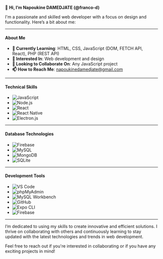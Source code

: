 👋 **Hi, I’m Napoukine DAMEDJATE (@franco-d)**

I'm a passionate and skilled web developer with a focus on design and functionality. Here’s a bit about me:

----

#### **About Me**
- **🌱 Currently Learning**: HTML, CSS, JavaScript (DOM, FETCH API, React), PHP (REST API)
- **👀 Interested In**: Web development and design
- **💞️ Looking to Collaborate On**: Any JavaScript project
- **📫 How to Reach Me**: [napoukinedamedjate@gmail.com](mailto:napoukinedamedjate@gmail.com)

---

#### **Technical Skills**

- ![JavaScript](https://img.shields.io/badge/JavaScript-F7DF1E?logo=javascript&logoColor=black)
- ![Node.js](https://img.shields.io/badge/Node.js-339933?logo=node.js&logoColor=white)
- ![React](https://img.shields.io/badge/React-61DAFB?logo=react&logoColor=black)
- ![React Native](https://img.shields.io/badge/React%20Native-61DAFB?logo=react&logoColor=black)
- ![Electron.js](https://img.shields.io/badge/Electron-47848F?logo=electron&logoColor=white)

---

#### **Database Technologies**

- ![Firebase](https://img.shields.io/badge/Firebase-FFCA28?logo=firebase&logoColor=black)
- ![MySQL](https://img.shields.io/badge/MySQL-4479A1?logo=mysql&logoColor=white)
- ![MongoDB](https://img.shields.io/badge/MongoDB-47A248?logo=mongodb&logoColor=white)
- ![SQLite](https://img.shields.io/badge/SQLite-003B57?logo=sqlite&logoColor=white)

---

#### **Development Tools**

- ![VS Code](https://img.shields.io/badge/VS%20Code-007ACC?logo=visual-studio-code&logoColor=white)
- ![phpMyAdmin](https://img.shields.io/badge/phpMyAdmin-6C78AF?logo=phpmyadmin&logoColor=white)
- ![MySQL Workbench](https://img.shields.io/badge/MySQL%20Workbench-4479A1?logo=mysql&logoColor=white)
- ![GitHub](https://img.shields.io/badge/GitHub-181717?logo=github&logoColor=white)
- ![Expo CLI](https://img.shields.io/badge/Expo%20CLI-000020?logo=expo&logoColor=white)
- ![Firebase](https://img.shields.io/badge/Firebase-FFCA28?logo=firebase&logoColor=black)

---

I’m dedicated to using my skills to create innovative and efficient solutions. I thrive on collaborating with others and continuously learning to stay updated with the latest technologies and trends in web development.

Feel free to reach out if you're interested in collaborating or if you have any exciting projects in mind!

